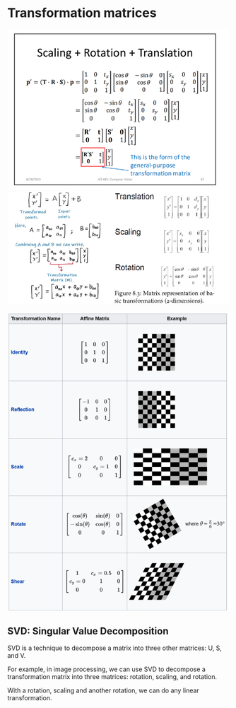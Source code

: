 # Transformation matrices

![](affine-transformations-matrices.png)

![](affine-transforms.png)

## SVD: Singular Value Decomposition

SVD is a technique to decompose a matrix into three other matrices: U, S, and V.

For example, in image processing, we can use SVD to decompose a transformation matrix into three matrices: rotation, scaling, and rotation.

With a rotation, scaling and another rotation, we can do any linear transformation.
